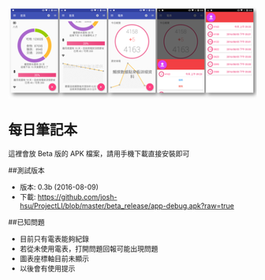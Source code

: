 ![Screenshots](https://github.com/josh-hsu/ProjectLI/blob/master/beta_release/combined.png?raw=true)

# 每日筆記本

這裡會放 Beta 版的 APK 檔案，請用手機下載直接安裝即可

##測試版本

* 版本: 0.3b (2016-08-09)
* 下載: https://github.com/josh-hsu/ProjectLI/blob/master/beta_release/app-debug.apk?raw=true

##已知問題
* 目前只有電表能夠紀錄
* 若從未使用電表，打開問題回報可能出現問題
* 圖表座標軸目前未顯示
* 以後會有使用提示

